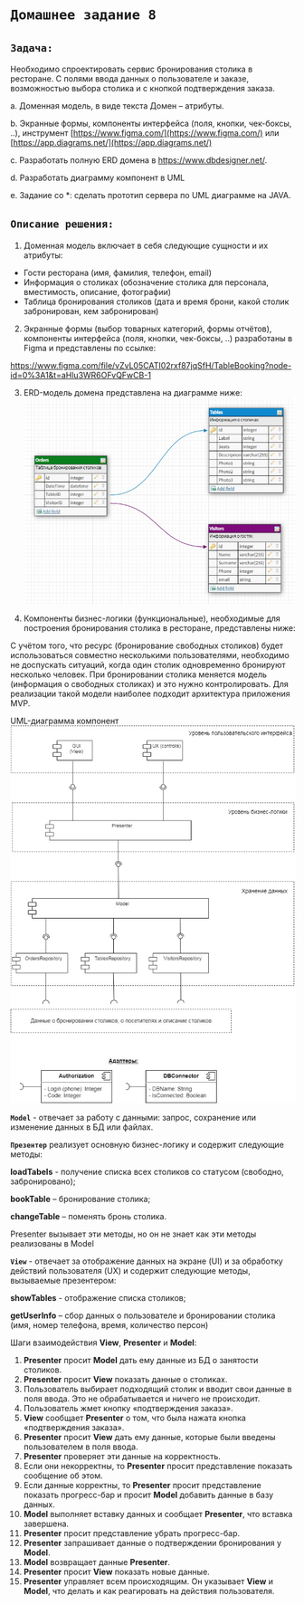 # `Домашнее задание 8`

## `Задача:`

Необходимо спроектировать сервис бронирования столика в ресторане. C полями ввода данных о пользователе и заказе, возможностью выбора столика и с кнопкой подтверждения заказа.

а. Доменная модель, в виде текста Домен – атрибуты.

b. Экранные формы, компоненты интерфейса (поля, кнопки, чек-боксы, ..), инструмент [https://www.figma.com/](https://www.figma.com/) или [https://app.diagrams.net/](https://app.diagrams.net/)

с. Разработать полную ERD домена в https://www.dbdesigner.net/.

d. Разработать диаграмму компонент в UML

e. Задание со *: сделать прототип сервера по UML диаграмме на JAVA.

## `Описание решения:`

1. Доменная модель включает в себя следующие сущности и их атрибуты:
  * Гости ресторана (имя, фамилия, телефон, email) 
  * Информация о столиках (обозначение столика для персонала, вместимость, описание, фотографии)
  * Таблица бронирования столиков (дата и время брони, какой столик забронирован, кем забронирован)

2. Экранные формы (выбор товарных категорий, формы отчётов), компоненты интерфейса (поля, кнопки, чек-боксы, ..) разработаны в Figma и представлены по ссылке:

https://www.figma.com/file/vZvL05CATI02rxf87jqSfH/TableBooking?node-id=0%3A1&t=aHlu3WR6OFvQFwCB-1

3. ERD-модель домена представлена на диаграмме ниже:
![ERD-model](ERD_model.jpg)

4. Компоненты бизнес-логики (функциональные), необходимые для построения бронирования столика в ресторане, представлены ниже:

С учётом того, что ресурс (бронирование свободных столиков) будет использоваться совместно несколькими пользователями, необходимо не доспускать ситуаций, когда один столик одновременно бронируют несколько человек. При бронировании столика меняется модель (информация о свободных столиках) и это нужно контролировать. Для реализации такой модели наиболее подходит архитектура приложения MVP. 

UML-диаграмма компонент
![UML_Diagram](UML_diagram.jpg)

**`Model`** - отвечает за работу с данными: запрос, сохранение или изменение данных в БД или файлах.

**`Презентер`** реализует основную бизнес-логику и содержит следующие методы:

**loadTabels** - получение списка всех столиков со статусом (свободно, забронировано);

**bookTable** – бронирование столика;

**changeTable** – поменять бронь столика.

Presenter вызывает эти методы, но он не знает как эти методы реализованы в Model

**`View`** - отвечает за отображение данных на экране (UI) и за обработку действий пользователя (UX) и содержит следующие методы, вызываемые презентером:

**showTables** - отображение списка столиков;

**getUserInfo** – сбор данных о пользователе и бронировании столика (имя, номер телефона, время, количество персон)

Шаги взаимодействия **View**, **Presenter** и **Model**:

1. **Presenter** просит **Model** дать ему данные из БД о занятости столиков.
2. **Presenter** просит **View** показать данные о столиках.
3. Пользователь выбирает подходящий столик и вводит свои данные в поля ввода. Это не обрабатывается и ничего не происходит.
4. Пользователь жмет кнопку «подтверждения заказа».
5. **View** сообщает **Presenter** о том, что была нажата кнопка «подтверждения заказа».
6. **Presenter** просит **View** дать ему данные, которые были введены пользователем в поля ввода.
7. **Presenter** проверяет эти данные на корректность.
8. Если они некорректны, то **Presenter** просит представление показать сообщение об этом.
9. Если данные корректны, то **Presenter** просит представление показать прогресс-бар и просит **Model** добавить данные в базу данных.
10. **Model** выполняет вставку данных и сообщает **Presenter**, что вставка завершена.
11. **Presenter** просит представление убрать прогресс-бар.
12. **Presenter** запрашивает данные о подтверждении бронирования у **Model**.
13. **Model** возвращает данные **Presenter**.
14. **Presenter** просит **View** показать новые данные.
15. **Presenter** управляет всем происходящим. Он указывает **View** и **Model**, что делать и как реагировать на действия пользователя.

